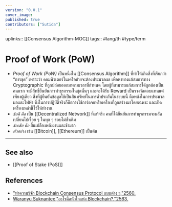 ```yaml
---
version: "0.0.1"
cover_image:
published: true
contributors: ["Sutida"]
---
```

uplinks:: [[Consensus Algorithm-MOC]]
tags:: #lang/th #type/term

# Proof of Work (PoW)
- *Proof of Work (PoW)* เป็นหนึ่งใน [[Consensus Algorithm]] ที่ทำให้เกิดสิ่งที่เรียกว่า “การขุด”  เพราะว่า คอมพิวเตอร์ในเครือข่ายจะต้องประมวลผล เพื่อหาทางแก้สมการทาง Cryptographic ที่ถูกปล่อยออกมาตามเวลาที่กำหนด โดยผู้ที่สามารถแก้สมการได้ถูกต้องเป็นคนแรก จะมีสิทธิ์ยืนยันการทำธุรกรรมในชุดนั้นๆ และจะได้รับ Reward เป็นรางวัลตอบแทนแต่เพียงผู้เดียว สิ่งที่ผู้ยืนยันข้อมูลใช้เป็นสินทรัพย์ในการค้ำประกันในระบบนี้ คือพลังในการประมวลผลและไฟฟ้า ซึ่งในการปฏิบัติจริงก็คือการใช้การ์ดจอหรือเครื่องที่ถูกสร้างมาโดยเฉพาะ และเปิดเครื่องเหล่านี้ไว้ให้ทำงาน
- *ข้อดี คือ* เป็น [[Decentralized Network]] ที่แท้จริง คนที่ได้ยืนยันการทำธุรกรรมจะผลัดเปลี่ยนไปเรื่อย ๆ ในทุก ๆ รอบไม่ซ้ำเดิม
- *ข้อเสีย คือ* สิ้นเปลืองพลังงานและช้ามาก 	
- *ตัวอย่าง*  เช่น  [[Bitcoin]], [[Ethereum]]  เป็นต้น
---
## See also
 - [[Proof of Stake (PoS)]]
## References
- ["ทำความรู้จัก Blockchain Consensus Protocol แบบต่าง ๆ,"2560.](https://nuuneoi.com/blog/blog.php?read_id=933)
- [Waranyu Suknantee,"อะไรคือหัวใจแห่ง Blockchain?,"2563.](https://medium.com/bitkub/consensus-algorithms-2d30ae933a02)
